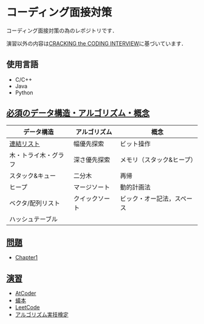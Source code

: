 # コーディング面接対策
コーディング面接対策の為のレポジトリです．

演習以外の内容は[CRACKING the CODING INTERVIEW](https://www.crackingthecodinginterview.com/)に基づいています．

## 使用言語
- C/C++
- Java
- Python

## [必須のデータ構造・アルゴリズム・概念](https://github.com/KeiTaylor0606/CodingInterview/tree/main/essence)

| データ構造  |  アルゴリズム  | 概念 |
| ----------- | ---- | ---- |
| [連結リスト](https://github.com/KeiTaylor0606/CodingInterview/tree/main/essence/linked-list#%E9%80%A3%E7%B5%90%E3%83%AA%E3%82%B9%E3%83%88) |  幅優先探索  | ビット操作 |
| 木・トライ木・グラフ| 深さ優先探索 | メモリ（スタック&ヒープ）|
| スタック&キュー | 二分木 | 再帰 |
| ヒープ | マージソート | 動的計画法 |
| ベクタ/配列リスト | クイックソート | ビック・オー記法，スペース |
| ハッシュテーブル

## [問題](https://github.com/KeiTaylor0606/CodingInterview/tree/main/tasks)
- [Chapter1](https://github.com/KeiTaylor0606/CodingInterview/tree/main/tasks/1#%E9%85%8D%E5%88%97%E3%81%A8%E6%96%87%E5%AD%97%E5%88%97)

## [演習](https://github.com/KeiTaylor0606/CodingInterview/tree/main/exercises)
- [AtCoder](https://github.com/KeiTaylor0606/CodingInterview/tree/main/exercises/atcoder)
- [蟻本](https://github.com/KeiTaylor0606/CodingInterview/tree/main/exercises/contest)
- [LeetCode](https://github.com/KeiTaylor0606/CodingInterview/tree/main/exercises/leetcode)
- [アルゴリズム実技検定](https://github.com/KeiTaylor0606/CodingInterview/tree/main/exercises/past)